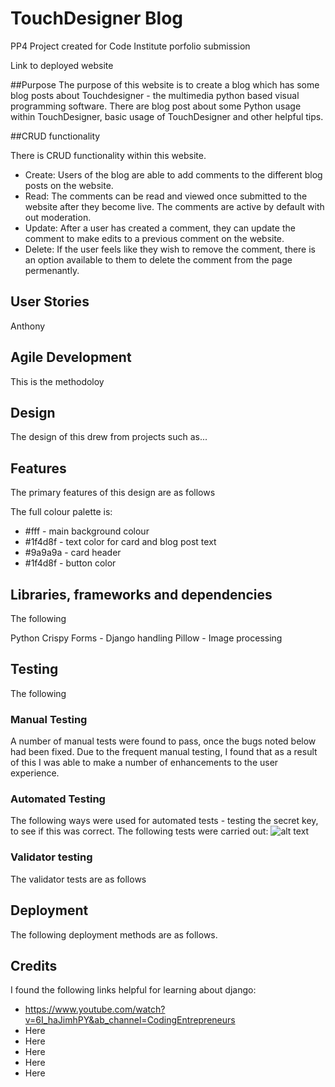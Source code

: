 # TouchDesigner Blog
PP4 Project created for Code Institute porfolio submission

Link to deployed website

##Purpose
The purpose of this website is to create a blog which has some blog posts about Touchdesigner - the multimedia python based visual programming software. There are blog post about some Python usage within TouchDesigner, basic usage of TouchDesigner and other helpful tips.

##CRUD functionality

There is CRUD functionality within this website. 

+ Create: Users of the blog are able to add comments to the different blog posts on the website.
+ Read: The comments can be read and viewed once submitted to the website after they become live. The comments are active by default with out moderation.
+ Update: After a user has created a comment, they can update the comment to make edits to a previous comment on the website.
+ Delete: If the user feels like they wish to remove the comment, there is an option available to them to delete the comment from the page permenantly.


## User Stories

Anthony

## Agile Development

This is the methodoloy

## Design

The design of this drew from projects such as...

## Features

The primary features of this design are as follows

The full colour palette is:

+ #fff - main background colour
+ #1f4d8f - text color for card and blog post text
+ #9a9a9a - card header
+ #1f4d8f - button color

## Libraries, frameworks and dependencies

The following 

Python
Crispy Forms - Django handling
Pillow - Image processing

## Testing

The following

### Manual Testing
A number of manual tests were found to pass, once the bugs noted below had been fixed. Due to the frequent manual testing, I found that as a result of this I was able to make a number of enhancements to the user experience.

### Automated Testing
The following ways were used for automated tests - testing the secret key, to see if this was correct. The following tests were carried out:
![alt text](https://i.imgur.com/oAs3WHR.png)
### Validator testing
The validator tests are as follows

## Deployment

The following deployment methods are as follows.

## Credits

I found the following links helpful for learning about django:
+ https://www.youtube.com/watch?v=6I_haJimhPY&ab_channel=CodingEntrepreneurs
+ Here
+ Here
+ Here
+ Here
+ Here

